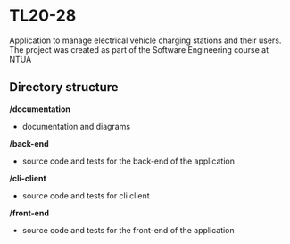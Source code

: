 # TL20-28

Application to manage electrical vehicle charging stations and their users. The project was created as part of the Software Engineering course at NTUA

## Directory structure

**/documentation**
- documentation and diagrams

**/back-end**
- source code and tests for the back-end of the application

**/cli-client**
- source code and tests for cli client

**/front-end**
- source code and tests for the front-end of the application
